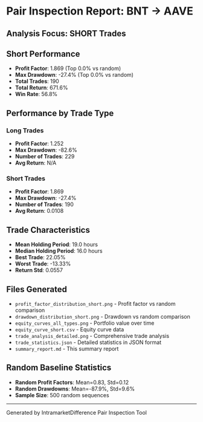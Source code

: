 
# Pair Inspection Report: BNT → AAVE

## Analysis Focus: SHORT Trades

## Short Performance  
- **Profit Factor**: 1.869 (Top 0.0% vs random)
- **Max Drawdown**: -27.4% (Top 0.0% vs random)
- **Total Trades**: 190
- **Total Return**: 671.6%
- **Win Rate**: 56.8%

## Performance by Trade Type
### Long Trades
- **Profit Factor**: 1.252
- **Max Drawdown**: -82.6%
- **Number of Trades**: 229
- **Avg Return**: N/A

### Short Trades  
- **Profit Factor**: 1.869
- **Max Drawdown**: -27.4%
- **Number of Trades**: 190
- **Avg Return**: 0.0108

## Trade Characteristics
- **Mean Holding Period**: 19.0 hours
- **Median Holding Period**: 16.0 hours
- **Best Trade**: 22.05%
- **Worst Trade**: -13.33%
- **Return Std**: 0.0557

## Files Generated
- `profit_factor_distribution_short.png` - Profit factor vs random comparison
- `drawdown_distribution_short.png` - Drawdown vs random comparison  
- `equity_curves_all_types.png` - Portfolio value over time
- `equity_curve_short.csv` - Equity curve data
- `trade_analysis_detailed.png` - Comprehensive trade analysis
- `trade_statistics.json` - Detailed statistics in JSON format
- `summary_report.md` - This summary report

## Random Baseline Statistics
- **Random Profit Factors**: Mean=0.83, Std=0.12
- **Random Drawdowns**: Mean=-87.9%, Std=9.6%
- **Sample Size**: 500 random sequences

---
Generated by IntramarketDifference Pair Inspection Tool
